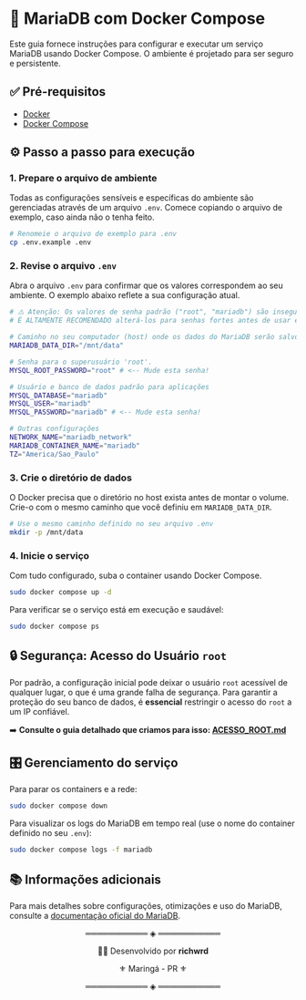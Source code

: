 # 🚀 MariaDB com Docker Compose

Este guia fornece instruções para configurar e executar um serviço MariaDB usando Docker Compose. O ambiente é projetado para ser seguro e persistente.

## ✅ Pré-requisitos

  - [Docker](https://docs.docker.com/get-docker/)
  - [Docker Compose](https://docs.docker.com/compose/install/)

## ⚙️ Passo a passo para execução

### 1\. Prepare o arquivo de ambiente

Todas as configurações sensíveis e específicas do ambiente são gerenciadas através de um arquivo `.env`. Comece copiando o arquivo de exemplo, caso ainda não o tenha feito.

```bash
# Renomeie o arquivo de exemplo para .env
cp .env.example .env
```

### 2\. Revise o arquivo `.env`

Abra o arquivo `.env` para confirmar que os valores correspondem ao seu ambiente. O exemplo abaixo reflete a sua configuração atual.

```bash
# ⚠️ Atenção: Os valores de senha padrão ("root", "mariadb") são inseguros.
# É ALTAMENTE RECOMENDADO alterá-los para senhas fortes antes de usar em produção.

# Caminho no seu computador (host) onde os dados do MariaDB serão salvos
MARIADB_DATA_DIR="/mnt/data"

# Senha para o superusuário 'root'.
MYSQL_ROOT_PASSWORD="root" # <-- Mude esta senha!

# Usuário e banco de dados padrão para aplicações
MYSQL_DATABASE="mariadb"
MYSQL_USER="mariadb"
MYSQL_PASSWORD="mariadb" # <-- Mude esta senha!

# Outras configurações
NETWORK_NAME="mariadb_network"
MARIADB_CONTAINER_NAME="mariadb"
TZ="America/Sao_Paulo"
```

### 3\. Crie o diretório de dados

O Docker precisa que o diretório no host exista antes de montar o volume. Crie-o com o mesmo caminho que você definiu em `MARIADB_DATA_DIR`.

```bash
# Use o mesmo caminho definido no seu arquivo .env
mkdir -p /mnt/data
```

### 4\. Inicie o serviço

Com tudo configurado, suba o container usando Docker Compose.

```bash
sudo docker compose up -d
```

Para verificar se o serviço está em execução e saudável:

```bash
sudo docker compose ps
```

## 🔒 Segurança: Acesso do Usuário `root`

Por padrão, a configuração inicial pode deixar o usuário `root` acessível de qualquer lugar, o que é uma grande falha de segurança. Para garantir a proteção do seu banco de dados, é **essencial** restringir o acesso do `root` a um IP confiável.

➡️ **Consulte o guia detalhado que criamos para isso: [ACESSO\_ROOT.md](https://github.com/richwrd/devops-stacks/blob/main/mariadb/ACESSO_ROOT.MD)**

## 🎛️ Gerenciamento do serviço

Para parar os containers e a rede:

```bash
sudo docker compose down
```

Para visualizar os logs do MariaDB em tempo real (use o nome do container definido no seu `.env`):

```bash
sudo docker compose logs -f mariadb
```

## 📚 Informações adicionais

Para mais detalhes sobre configurações, otimizações e uso do MariaDB, consulte a [documentação oficial do MariaDB](https://mariadb.com/kb/en/documentation/).


<p align="center">═══════════ ◈ ═══════════</p>
<p align="center">
  👨‍💻 Desenvolvido por <strong>richwrd</strong> 
</p>
<p align="center">⚜️ Maringá - PR ⚜️</p>
<p align="center">═══════════ ◈ ═══════════</p>